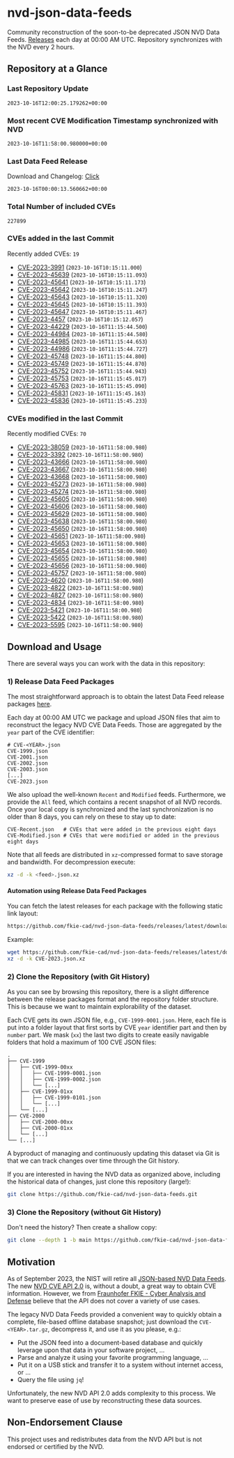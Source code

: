 # nvd-json-data-feeds

Community reconstruction of the soon-to-be deprecated JSON NVD Data Feeds. 
[Releases](https://github.com/fkie-cad/nvd-json-data-feeds/releases/latest) each day at 00:00 AM UTC.
Repository synchronizes with the NVD every 2 hours.

## Repository at a Glance

### Last Repository Update

```plain
2023-10-16T12:00:25.179262+00:00
```

### Most recent CVE Modification Timestamp synchronized with NVD

```plain
2023-10-16T11:58:00.980000+00:00
```

### Last Data Feed Release

Download and Changelog: [Click](https://github.com/fkie-cad/nvd-json-data-feeds/releases/latest)

```plain
2023-10-16T00:00:13.560662+00:00
```

### Total Number of included CVEs

```plain
227899
```

### CVEs added in the last Commit

Recently added CVEs: `19`

* [CVE-2023-3991](CVE-2023/CVE-2023-39xx/CVE-2023-3991.json) (`2023-10-16T10:15:11.000`)
* [CVE-2023-45639](CVE-2023/CVE-2023-456xx/CVE-2023-45639.json) (`2023-10-16T10:15:11.093`)
* [CVE-2023-45641](CVE-2023/CVE-2023-456xx/CVE-2023-45641.json) (`2023-10-16T10:15:11.173`)
* [CVE-2023-45642](CVE-2023/CVE-2023-456xx/CVE-2023-45642.json) (`2023-10-16T10:15:11.247`)
* [CVE-2023-45643](CVE-2023/CVE-2023-456xx/CVE-2023-45643.json) (`2023-10-16T10:15:11.320`)
* [CVE-2023-45645](CVE-2023/CVE-2023-456xx/CVE-2023-45645.json) (`2023-10-16T10:15:11.393`)
* [CVE-2023-45647](CVE-2023/CVE-2023-456xx/CVE-2023-45647.json) (`2023-10-16T10:15:11.467`)
* [CVE-2023-4457](CVE-2023/CVE-2023-44xx/CVE-2023-4457.json) (`2023-10-16T10:15:12.057`)
* [CVE-2023-44229](CVE-2023/CVE-2023-442xx/CVE-2023-44229.json) (`2023-10-16T11:15:44.500`)
* [CVE-2023-44984](CVE-2023/CVE-2023-449xx/CVE-2023-44984.json) (`2023-10-16T11:15:44.580`)
* [CVE-2023-44985](CVE-2023/CVE-2023-449xx/CVE-2023-44985.json) (`2023-10-16T11:15:44.653`)
* [CVE-2023-44986](CVE-2023/CVE-2023-449xx/CVE-2023-44986.json) (`2023-10-16T11:15:44.727`)
* [CVE-2023-45748](CVE-2023/CVE-2023-457xx/CVE-2023-45748.json) (`2023-10-16T11:15:44.800`)
* [CVE-2023-45749](CVE-2023/CVE-2023-457xx/CVE-2023-45749.json) (`2023-10-16T11:15:44.870`)
* [CVE-2023-45752](CVE-2023/CVE-2023-457xx/CVE-2023-45752.json) (`2023-10-16T11:15:44.943`)
* [CVE-2023-45753](CVE-2023/CVE-2023-457xx/CVE-2023-45753.json) (`2023-10-16T11:15:45.017`)
* [CVE-2023-45763](CVE-2023/CVE-2023-457xx/CVE-2023-45763.json) (`2023-10-16T11:15:45.090`)
* [CVE-2023-45831](CVE-2023/CVE-2023-458xx/CVE-2023-45831.json) (`2023-10-16T11:15:45.163`)
* [CVE-2023-45836](CVE-2023/CVE-2023-458xx/CVE-2023-45836.json) (`2023-10-16T11:15:45.233`)


### CVEs modified in the last Commit

Recently modified CVEs: `70`

* [CVE-2023-38059](CVE-2023/CVE-2023-380xx/CVE-2023-38059.json) (`2023-10-16T11:58:00.980`)
* [CVE-2023-3392](CVE-2023/CVE-2023-33xx/CVE-2023-3392.json) (`2023-10-16T11:58:00.980`)
* [CVE-2023-43666](CVE-2023/CVE-2023-436xx/CVE-2023-43666.json) (`2023-10-16T11:58:00.980`)
* [CVE-2023-43667](CVE-2023/CVE-2023-436xx/CVE-2023-43667.json) (`2023-10-16T11:58:00.980`)
* [CVE-2023-43668](CVE-2023/CVE-2023-436xx/CVE-2023-43668.json) (`2023-10-16T11:58:00.980`)
* [CVE-2023-45273](CVE-2023/CVE-2023-452xx/CVE-2023-45273.json) (`2023-10-16T11:58:00.980`)
* [CVE-2023-45274](CVE-2023/CVE-2023-452xx/CVE-2023-45274.json) (`2023-10-16T11:58:00.980`)
* [CVE-2023-45605](CVE-2023/CVE-2023-456xx/CVE-2023-45605.json) (`2023-10-16T11:58:00.980`)
* [CVE-2023-45606](CVE-2023/CVE-2023-456xx/CVE-2023-45606.json) (`2023-10-16T11:58:00.980`)
* [CVE-2023-45629](CVE-2023/CVE-2023-456xx/CVE-2023-45629.json) (`2023-10-16T11:58:00.980`)
* [CVE-2023-45638](CVE-2023/CVE-2023-456xx/CVE-2023-45638.json) (`2023-10-16T11:58:00.980`)
* [CVE-2023-45650](CVE-2023/CVE-2023-456xx/CVE-2023-45650.json) (`2023-10-16T11:58:00.980`)
* [CVE-2023-45651](CVE-2023/CVE-2023-456xx/CVE-2023-45651.json) (`2023-10-16T11:58:00.980`)
* [CVE-2023-45653](CVE-2023/CVE-2023-456xx/CVE-2023-45653.json) (`2023-10-16T11:58:00.980`)
* [CVE-2023-45654](CVE-2023/CVE-2023-456xx/CVE-2023-45654.json) (`2023-10-16T11:58:00.980`)
* [CVE-2023-45655](CVE-2023/CVE-2023-456xx/CVE-2023-45655.json) (`2023-10-16T11:58:00.980`)
* [CVE-2023-45656](CVE-2023/CVE-2023-456xx/CVE-2023-45656.json) (`2023-10-16T11:58:00.980`)
* [CVE-2023-45757](CVE-2023/CVE-2023-457xx/CVE-2023-45757.json) (`2023-10-16T11:58:00.980`)
* [CVE-2023-4620](CVE-2023/CVE-2023-46xx/CVE-2023-4620.json) (`2023-10-16T11:58:00.980`)
* [CVE-2023-4822](CVE-2023/CVE-2023-48xx/CVE-2023-4822.json) (`2023-10-16T11:58:00.980`)
* [CVE-2023-4827](CVE-2023/CVE-2023-48xx/CVE-2023-4827.json) (`2023-10-16T11:58:00.980`)
* [CVE-2023-4834](CVE-2023/CVE-2023-48xx/CVE-2023-4834.json) (`2023-10-16T11:58:00.980`)
* [CVE-2023-5421](CVE-2023/CVE-2023-54xx/CVE-2023-5421.json) (`2023-10-16T11:58:00.980`)
* [CVE-2023-5422](CVE-2023/CVE-2023-54xx/CVE-2023-5422.json) (`2023-10-16T11:58:00.980`)
* [CVE-2023-5595](CVE-2023/CVE-2023-55xx/CVE-2023-5595.json) (`2023-10-16T11:58:00.980`)


## Download and Usage

There are several ways you can work with the data in this repository:

### 1) Release Data Feed Packages

The most straightforward approach is to obtain the latest Data Feed release packages [here](https://github.com/fkie-cad/nvd-json-data-feeds/releases/latest).

Each day at 00:00 AM UTC we package and upload JSON files that aim to reconstruct the legacy NVD CVE Data Feeds.
Those are aggregated by the `year` part of the CVE identifier:

```
# CVE-<YEAR>.json
CVE-1999.json
CVE-2001.json
CVE-2002.json
CVE-2003.json
[...]
CVE-2023.json
```

We also upload the well-known `Recent` and `Modified` feeds.
Furthermore, we provide the `All` feed, which contains a recent snapshot of all NVD records.
Once your local copy is synchronized and the last synchronization is no older than 8 days, you can rely on these to stay up to date:

```plain
CVE-Recent.json   # CVEs that were added in the previous eight days
CVE-Modified.json # CVEs that were modified or added in the previous eight days
```

Note that all feeds are distributed in `xz`-compressed format to save storage and bandwidth.
For decompression execute:

```sh
xz -d -k <feed>.json.xz
```


#### Automation using Release Data Feed Packages

You can fetch the latest releases for each package with the following static link layout:

```sh
https://github.com/fkie-cad/nvd-json-data-feeds/releases/latest/download/CVE-<YEAR>.json.xz
```

Example:

```sh
wget https://github.com/fkie-cad/nvd-json-data-feeds/releases/latest/download/CVE-2023.json.xz
xz -d -k CVE-2023.json.xz
```

### 2) Clone the Repository (with Git History)

As you can see by browsing this repository, there is a slight difference between the release packages format and the repository folder structure.
This is because we want to maintain explorability of the dataset.

Each CVE gets its own JSON file, e.g., `CVE-1999-0001.json`.
Here, each file is put into a folder layout that first sorts by CVE `year` identifier part and then by `number` part.
We mask (`xx`) the last two digits to create easily navigable folders that hold a maximum of 100 CVE JSON files:

```plain
.
├── CVE-1999
│   ├── CVE-1999-00xx
│   │   ├── CVE-1999-0001.json
│   │   ├── CVE-1999-0002.json
│   │   └── [...]
│   ├── CVE-1999-01xx
│   │   ├── CVE-1999-0101.json
│   │   └── [...]
│   └── [...]
├── CVE-2000
│   ├── CVE-2000-00xx
│   ├── CVE-2000-01xx
│   └── [...]
└── [...]
```

A byproduct of managing and continuously updating this dataset via Git is that we can track changes over time through the Git history.

If you are interested in having the NVD data as organized above, including the historical data of changes, just clone this repository (large!):

```sh
git clone https://github.com/fkie-cad/nvd-json-data-feeds.git
```

### 3) Clone the Repository (without Git History)

Don't need the history? Then create a shallow copy:

```sh
git clone --depth 1 -b main https://github.com/fkie-cad/nvd-json-data-feeds.git
```

## Motivation

As of September 2023, the NIST will retire all [JSON-based NVD Data Feeds](https://nvd.nist.gov/vuln/data-feeds#divRetirementBanner-1).
The new [NVD CVE API 2.0](https://nvd.nist.gov/developers/vulnerabilities) is, without a doubt, a great way to obtain CVE information.
However, we from [Fraunhofer FKIE - Cyber Analysis and Defense](https://www.fkie.fraunhofer.de/en/departments/cad.html) believe that the API does not cover a variety of use cases.

The legacy NVD Data Feeds provided a convenient way to quickly obtain a complete, file-based offline database snapshot; just download the `CVE-<YEAR>.tar.gz`, decompress it, and use it as you please, e.g.:

* Put the JSON feed into a document-based database and quickly leverage upon that data in your software project, ...
* Parse and analyze it using your favorite programming language, ...
* Put it on a USB stick and transfer it to a system without internet access, or ...
* Query the file using `jq`!

Unfortunately, the new NVD API 2.0 adds complexity to this process.
We want to preserve ease of use by reconstructing these data sources.

## Non-Endorsement Clause

This project uses and redistributes data from the NVD API but is not endorsed or certified by the NVD.